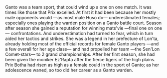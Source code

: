 Ganto was a team sport, that could wind up a one on one match. It was times like those that Prix excelled. At first it had been because her mostly male opponents would —as most male Huso do— underestimated females; especially ones playing the warden position on a Ganto battle court. Season after season she gained a reputation for winning mats'vie —final one on one— confrontations. And underestimation had turned to fear, which in turn aided her tactics and strikes. She was a legend in her prefecture of Lon'ta, already holding most of the official records for female Ganto players —and a few overall for her age class— and had propelled her team —the Sen'Lon Comet-stars— to 2 grand championships. After her first season, she had been given the moniker Ez'Rapta after the fierce tigers of the high plains. Prix Botha had risen as high as a female could in the sport of Ganto; as her adolescence waned, so too did her career as a Ganto warden. 
